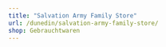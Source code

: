 ```yaml
---
title: "Salvation Army Family Store"
url: /dunedin/salvation-army-family-store/
shop: Gebrauchtwaren
---
```

